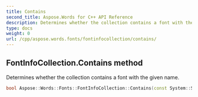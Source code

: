 ```yaml
---
title: Contains
second_title: Aspose.Words for C++ API Reference
description: Determines whether the collection contains a font with the given name. 
type: docs
weight: 0
url: /cpp/aspose.words.fonts/fontinfocollection/contains/
---
```

## FontInfoCollection.Contains method


Determines whether the collection contains a font with the given name.

```cpp
bool Aspose::Words::Fonts::FontInfoCollection::Contains(const System::String &name)
```

